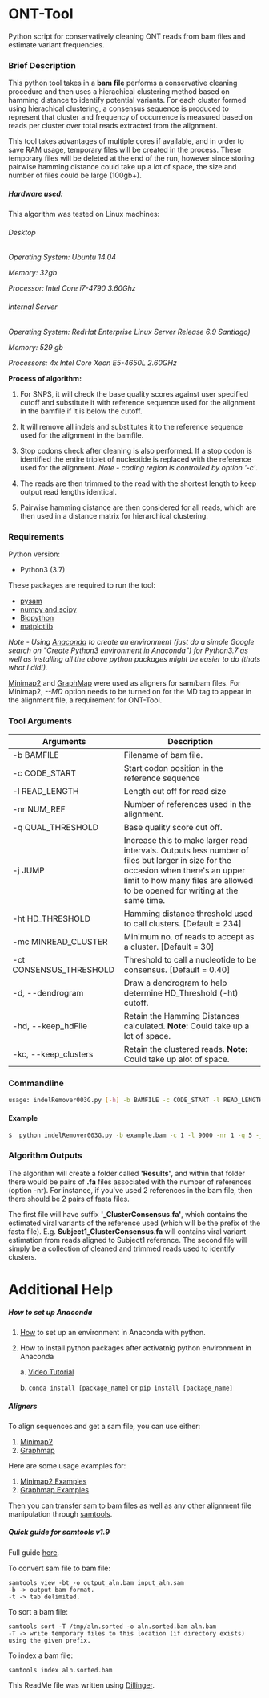 # ONT-Tool
Python script for conservatively cleaning ONT reads from bam files and estimate variant frequencies.

### Brief Description
This python tool takes in a **bam file** performs a conservative cleaning procedure and then uses a hierachical clustering method based on hamming distance to identify potential variants. For each cluster formed using hierachical clustering, a consensus sequence is produced to represent that cluster and frequency of occurrence is measured based on reads per cluster over total reads extracted from the alignment.

This tool takes advantages of multiple cores if available, and in order to save RAM usage, temporary files will be created in the process. These temporary files will be deleted at the end of the run, however since storing pairwise hamming distance could take up a lot of space, the size and number of files could be large (100gb+).

##### Hardware used:
This algorithm was tested on Linux machines: 

###### Desktop

*Operating System: Ubuntu 14.04*

*Memory: 32gb*

*Processor: Intel Core i7-4790 3.60Ghz*


###### Internal Server

*Operating System: RedHat Enterprise Linux Server Release 6.9 Santiago)*

*Memory: 529 gb*

*Processors: 4x Intel Core Xeon E5-4650L 2.60GHz*

**Process of algorithm:**

1) For SNPS, it will check the base quality scores against user specified cutoff and substitute it with reference sequence used for the alignment in the bamfile if it is below the cutoff.

2) It will remove all indels and substitutes it to the reference sequence used for the alignment in the bamfile.

3) Stop codons check after cleaning is also performed. If a stop codon is identified the entire triplet of nucleotide is replaced with the reference used for the alignment. *Note - coding region is controlled by option '-c'*.

4) The reads are then trimmed to the read with the shortest length to keep output read lengths identical.

5) Pairwise hamming distance are then considered for all reads, which are then used in a distance matrix for hierarchical clustering.

### Requirements
Python version:
- Python3 (3.7)

These packages are required to run the tool:
- [pysam](https://pysam.readthedocs.io/en/latest/installation.html)
- [numpy and scipy](https://www.scipy.org/install.html)
- [Biopython](https://biopython.org/wiki/Download)
- [matplotlib](https://matplotlib.org/users/installing.html)

*Note - Using [Anaconda](https://www.anaconda.com/distribution/) to create an environment (just do a simple Google search on "Create Python3 environment in Anaconda") for Python3.7 as well as installing all the above python packages might be easier to do (thats what I did!).*

[Minimap2](https://github.com/lh3/minimap2) and [GraphMap](https://github.com/isovic/graphmap) were used as aligners for sam/bam files. For Minimap2, *--MD* option needs to be turned on for the MD tag to appear in the alignment file, a requirement for ONT-Tool.

### Tool Arguments
 
| Arguments | Description |
| --------- | ----------- |
|-b BAMFILE | Filename of bam file. |
|-c CODE_START | Start codon position in the reference sequence |
| -l READ_LENGTH | Length cut off for read size |
|-nr NUM_REF | Number of references used in the alignment. |
|-q QUAL_THRESHOLD | Base quality score cut off. |
|-j JUMP | Increase this to make larger read intervals. Outputs less number of files but larger in size for the occasion when there's an upper limit to how many files are allowed to be opened for writing at the same time. |
| -ht HD_THRESHOLD | Hamming distance threshold used to call clusters. [Default = 234] |
|-mc MINREAD_CLUSTER | Minimum no. of reads to accept as a cluster. [Default = 30] |
|-ct CONSENSUS_THRESHOLD| Threshold to call a nucleotide to be consensus. [Default = 0.40] |
|-d, --dendrogram | Draw a dendrogram to help determine HD_Threshold (-ht) cutoff. |
|-hd, --keep_hdFile | Retain the Hamming Distances calculated. **Note:** Could take up a lot of space.|
|-kc, --keep_clusters | Retain the clustered reads. **Note:** Could take up alot of space.|

### Commandline
```sh
usage: indelRemover003G.py [-h] -b BAMFILE -c CODE_START -l READ_LENGTH -nr NUM_REF -q QUAL_THRESHOLD [-j JUMP] [-ht HD_THRESHOLD] [-mc MINREAD_CLUSTER] [-ct CONSENSUS_THRESHOLD] [-d] [-hd] [-kc]
```

#### Example
```sh
$  python indelRemover003G.py -b example.bam -c 1 -l 9000 -nr 1 -q 5 -j 10 
```

### Algorithm Outputs
The algorithm will create a folder called **'Results'**, and within that folder there would be pairs of **.fa** files associated with the number of references (option -nr). For instance, if you've used 2 references in the bam file, then there should be 2 pairs of fasta files.

The first file will have suffix **'_ClusterConsensus.fa'**, which contains the estimated viral variants of the reference used (which will be the prefix of the fasta file). E.g. **Subject1_ClusterConsensus.fa** will contains viral variant estimation from reads aligned to Subject1 reference. The second file will simply be a collection of cleaned and trimmed reads used to identify clusters.

# Additional Help

##### How to set up Anaconda
1) [How](https://uoa-eresearch.github.io/eresearch-cookbook/recipe/2014/11/20/conda/) to set up an environment in Anaconda with python.
2) How to install python packages after activatnig python environment in Anaconda

    a. [Video Tutorial](https://www.youtube.com/watch?v=Z_Kxg-EYvxM)
    
    b.  ```conda install [package_name]``` or ```pip install [package_name]```

##### Aligners
To align sequences and get a sam file, you can use either:

1) [Minimap2](https://github.com/lh3/minimap2)
2) [Graphmap](https://github.com/isovic/graphmap)

Here are some usage examples for:

1) [Minimap2 Examples](https://github.com/lh3/minimap2#getting-started)
2) [Graphmap Examples](https://github.com/isovic/graphmap#usage-examples)

Then you can transfer sam to bam files as well as any other alignment file manipulation through [samtools](http://www.htslib.org/download/).

##### Quick guide for samtools v1.9

Full guide [here](http://www.htslib.org/doc/samtools.html).


To convert sam file to bam file:

    samtools view -bt -o output_aln.bam input_aln.sam
    -b -> output bam format.
    -t -> tab delimited.

To sort a bam file:

    samtools sort -T /tmp/aln.sorted -o aln.sorted.bam aln.bam
    -T -> write temporary files to this location (if directory exists) using the given prefix.

To index a bam file:
    
    samtools index aln.sorted.bam 

This ReadMe file was written using [Dillinger](https://dillinger.io/).
